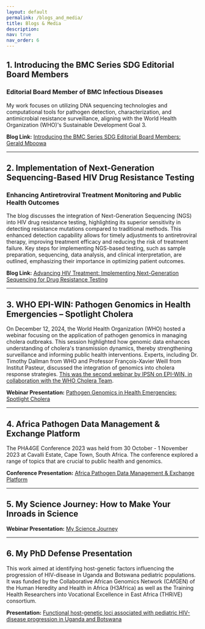 ```yaml
---
layout: default
permalink: /blogs_and_media/
title: Blogs & Media
description:
nav: true
nav_order: 6
---
```


## **1. Introducing the BMC Series SDG Editorial Board Members**

### **Editorial Board Member of BMC Infectious Diseases**
My work focuses on utilizing DNA sequencing technologies and computational tools for pathogen detection, characterization, and antimicrobial resistance surveillance, aligning with the World Health Organization (WHO)'s Sustainable Development Goal 3.

**Blog Link:** [Introducing the BMC Series SDG Editorial Board Members: Gerald Mboowa](https://blogs.biomedcentral.com/bmcseriesblog/2022/01/14/introducing-the-bmc-series-sdg-editorial-board-members-gerald-mboowa/)

---

## **2. Implementation of Next-Generation Sequencing-Based HIV Drug Resistance Testing**

### **Enhancing Antiretroviral Treatment Monitoring and Public Health Outcomes**
The blog discusses the integration of Next-Generation Sequencing (NGS) into HIV drug resistance testing, highlighting its superior sensitivity in detecting resistance mutations compared to traditional methods. This enhanced detection capability allows for timely adjustments to antiretroviral therapy, improving treatment efficacy and reducing the risk of treatment failure. Key steps for implementing NGS-based testing, such as sample preparation, sequencing, data analysis, and clinical interpretation, are outlined, emphasizing their importance in optimizing patient outcomes.

**Blog Link:** [Advancing HIV Treatment: Implementing Next-Generation Sequencing for Drug Resistance Testing](https://microbiologysociety.org/blog/implementation-of-next-generation-sequencing-based-hiv-drug-resistance-testing-enhancing-antiretroviral-treatment-monitoring-and-public-health-outcomes.html)

---

## **3. WHO EPI-WIN: Pathogen Genomics in Health Emergencies – Spotlight Cholera**


On December 12, 2024, the World Health Organization (WHO) hosted a webinar focusing on the application of pathogen genomics in managing cholera outbreaks. This session highlighted how genomic data enhances understanding of cholera's transmission dynamics, thereby strengthening surveillance and informing public health interventions. Experts, including Dr. Timothy Dallman from WHO and Professor François-Xavier Weill from Institut Pasteur, discussed the integration of genomics into cholera response strategies. <a href='https://www.who.int/news-room/events/detail/2024/12/12/default-calendar/who-epi-win-webinar-pathogen-genomics-in-health-emergencies-spotlight-cholera'>This was the second webinar by IPSN on EPI-WIN, in collaboration with the WHO Cholera Team</a>.

**Webinar Presentation:** [Pathogen Genomics in Health Emergencies: Spotlight Cholera](https://www.youtube.com/watch?v=7ZJbfTpNkfc)

---

## **4. Africa Pathogen Data Management & Exchange Platform**

The PHA4GE Conference 2023 was held from 30 October - 1 November 2023 at Cavalli Estate, Cape Town, South Africa. The conference explored a range of topics that are crucial to public health and genomics.

**Conference Presentation:** [Africa Pathogen Data Management & Exchange Platform](https://www.youtube.com/watch?v=7ZJbfTpNkfc)

---

## **5. My Science Journey: How to Make Your Inroads in Science**

**Webinar Presentation:** [My Science Journey](https://www.youtube.com/watch?v=lUumnB5JS60)

---

## **6. My PhD Defense Presentation**

This work aimed at identifying host-genetic factors influencing the progression of HIV-disease in Uganda and Botswana pediatric populations. It was funded by the Collaborative African Genomics Network (CAfGEN) of the Human Heredity and Health in Africa (H3Africa) as well as the Training Health Researchers into Vocational Excellence in East Africa (THRiVE) consortium.

**Presentation:** [Functional host-genetic loci associated with pediatric HIV-disease progression in Uganda and Botswana](https://www.youtube.com/watch?v=nAXN6JNu8Ng)
